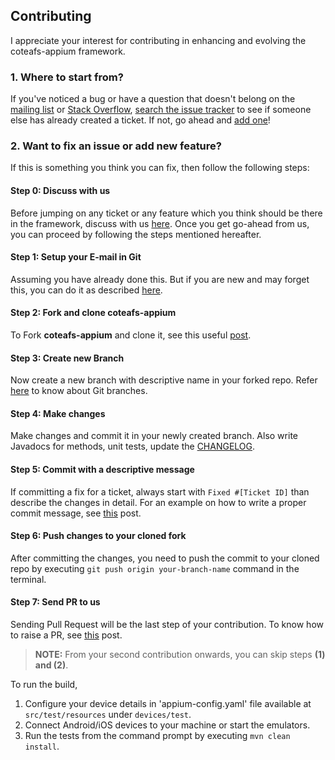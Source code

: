 ## Contributing

I appreciate your interest for contributing in enhancing and evolving the coteafs-appium framework.

### 1. Where to start from?

If you've noticed a bug or have a question that doesn't belong on the
[mailing list][] or [Stack Overflow][], [search the issue tracker][tracker] to see if
someone else has already created a ticket. If not, go ahead and
[add one][new issue]!

### 2. Want to fix an issue or add new feature?

If this is something you think you can fix, then follow the following steps:

#### Step 0: Discuss with us

Before jumping on any ticket or any feature which you think should be there in the framework, discuss with us [here][groupdDevs]. Once you get go-ahead from us, you can proceed by following the steps mentioned hereafter.

#### Step 1: Setup your E-mail in Git

Assuming you have already done this. But if you are new and may forget this, you can do it as described [here][setup].

#### Step 2: Fork and clone coteafs-appium

To Fork **coteafs-appium** and clone it, see this useful [post][fork].

#### Step 3: Create new Branch

Now create a new branch with descriptive name in your forked repo. Refer [here][branch] to know about Git branches.

#### Step 4: Make changes

Make changes and commit it in your newly created branch. Also write Javadocs for methods, unit tests, update the [CHANGELOG][changelogs].

#### Step 5: Commit with a descriptive message

If committing a fix for a ticket, always start with `Fixed #[Ticket ID]` than describe the changes in detail.
For an example on how to write a proper commit message, see [this][commitHelp] post.

#### Step 6: Push changes to your cloned fork

After committing the changes, you need to push the commit to your cloned repo by executing `git push origin your-branch-name` command in the terminal.

#### Step 7: Send PR to us

Sending Pull Request will be the last step of your contribution. To know how to raise a PR, see [this][pr] post.

> **NOTE:** From your second contribution onwards, you can skip steps **(1) and (2)**.

To run the build,
1. Configure your device details in 'appium-config.yaml' file available at `src/test/resources` under `devices/test`.
2. Connect Android/iOS devices to your machine or start the emulators.
3. Run the tests from the command prompt by executing `mvn clean install`.

[mailing list]: https://groups.google.com/forum/#!forum/coteafs-appium-users
[Stack Overflow]: http://stackoverflow.com/questions/tagged/coteafs-appium
[tracker]: https://github.com/WasiqB/coteafs-appium/issues?q=something
[new issue]: https://github.com/WasiqB/coteafs-appium/issues/new
[fork]: https://help.github.com/articles/fork-a-repo/
[branch]: https://www.atlassian.com/git/tutorials/using-branches
[setup]: https://help.github.com/articles/setting-your-commit-email-address-in-git
[groupdDevs]: https://groups.google.com/forum/#!forum/coteafs-appium-devs
[changelogs]: ../CHANGELOG.md
[commitHelp]: https://github.com/erlang/otp/wiki/Writing-good-commit-messages
[pr]: https://help.github.com/articles/creating-a-pull-request
